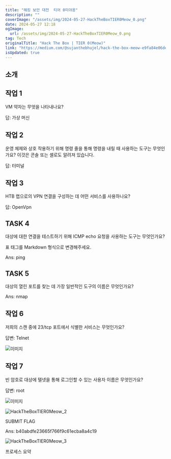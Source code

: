 ```yaml
---
title: "해킹 보안 대전  티어 0미야옹"
description: ""
coverImage: "/assets/img/2024-05-27-HackTheBoxTIER0Meow_0.png"
date: 2024-05-27 12:18
ogImage:
  url: /assets/img/2024-05-27-HackTheBoxTIER0Meow_0.png
tag: Tech
originalTitle: "Hack The Box | TIER 0(Meow)"
link: "https://medium.com/@sujanthebhujel/hack-the-box-meow-e9fa84e06de6"
isUpdated: true
---
```


## 소개

## 작업 1

VM 약자는 무엇을 나타내나요?

답: 가상 머신

<!-- cozy-coder - 수평 -->

<ins class="adsbygoogle"
     style="display:block"
     data-ad-client="ca-pub-4877378276818686"
     data-ad-slot="1107185301"
     data-ad-format="auto"
     data-full-width-responsive="true"></ins>

<script>
     (adsbygoogle = window.adsbygoogle || []).push({});
</script>

## 작업 2

운영 체제와 상호 작용하기 위해 명령 줄을 통해 명령을 내릴 때 사용하는 도구는 무엇인가요? 이것은 콘솔 또는 셸로도 알려져 있습니다.

답: 터미널

## 작업 3

<!-- cozy-coder - 수평 -->

<ins class="adsbygoogle"
     style="display:block"
     data-ad-client="ca-pub-4877378276818686"
     data-ad-slot="1107185301"
     data-ad-format="auto"
     data-full-width-responsive="true"></ins>

<script>
     (adsbygoogle = window.adsbygoogle || []).push({});
</script>

HTB 랩으로의 VPN 연결을 구성하는 데 어떤 서비스를 사용하나요?

답: OpenVpn

## TASK 4

대상에 대한 연결을 테스트하기 위해 ICMP echo 요청을 사용하는 도구는 무엇인가요?

<!-- cozy-coder - 수평 -->

<ins class="adsbygoogle"
     style="display:block"
     data-ad-client="ca-pub-4877378276818686"
     data-ad-slot="1107185301"
     data-ad-format="auto"
     data-full-width-responsive="true"></ins>

<script>
     (adsbygoogle = window.adsbygoogle || []).push({});
</script>

표 태그를 Markdown 형식으로 변경해주세요.

Ans: ping

## TASK 5

대상의 열린 포트를 찾는 데 가장 일반적인 도구의 이름은 무엇인가요?

Ans: nmap

<!-- cozy-coder - 수평 -->

<ins class="adsbygoogle"
     style="display:block"
     data-ad-client="ca-pub-4877378276818686"
     data-ad-slot="1107185301"
     data-ad-format="auto"
     data-full-width-responsive="true"></ins>

<script>
     (adsbygoogle = window.adsbygoogle || []).push({});
</script>

## 작업 6

저희의 스캔 중에 23/tcp 포트에서 식별한 서비스는 무엇인가요?

답변: Telnet

![이미지](/assets/img/2024-05-27-HackTheBoxTIER0Meow_0.png)

<!-- cozy-coder - 수평 -->

<ins class="adsbygoogle"
     style="display:block"
     data-ad-client="ca-pub-4877378276818686"
     data-ad-slot="1107185301"
     data-ad-format="auto"
     data-full-width-responsive="true"></ins>

<script>
     (adsbygoogle = window.adsbygoogle || []).push({});
</script>

## 작업 7

빈 암호로 대상에 텔넷을 통해 로그인할 수 있는 사용자 이름은 무엇인가요?

답변: root

![이미지](/assets/img/2024-05-27-HackTheBoxTIER0Meow_1.png)

<!-- cozy-coder - 수평 -->

<ins class="adsbygoogle"
     style="display:block"
     data-ad-client="ca-pub-4877378276818686"
     data-ad-slot="1107185301"
     data-ad-format="auto"
     data-full-width-responsive="true"></ins>

<script>
     (adsbygoogle = window.adsbygoogle || []).push({});
</script>

![HackTheBoxTIER0Meow_2](/assets/img/2024-05-27-HackTheBoxTIER0Meow_2.png)

SUBMIT FLAG

Ans: b40abdfe23665f766f9c61ecba8a4c19

![HackTheBoxTIER0Meow_3](/assets/img/2024-05-27-HackTheBoxTIER0Meow_3.png)

<!-- cozy-coder - 수평 -->

<ins class="adsbygoogle"
     style="display:block"
     data-ad-client="ca-pub-4877378276818686"
     data-ad-slot="1107185301"
     data-ad-format="auto"
     data-full-width-responsive="true"></ins>

<script>
     (adsbygoogle = window.adsbygoogle || []).push({});
</script>

프로세스 요약
